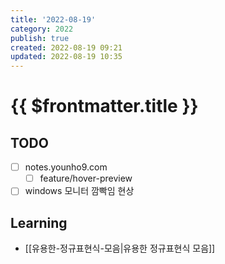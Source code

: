 ```yaml
---
title: '2022-08-19'
category: 2022
publish: true
created: 2022-08-19 09:21
updated: 2022-08-19 10:35
---
```


# {{ $frontmatter.title }}

## TODO

- [ ] notes.younho9.com
  - [ ] feature/hover-preview
- [ ] windows 모니터 깜빡임 현상

## Learning

- [[유용한-정규표현식-모음|유용한 정규표현식 모음]]
